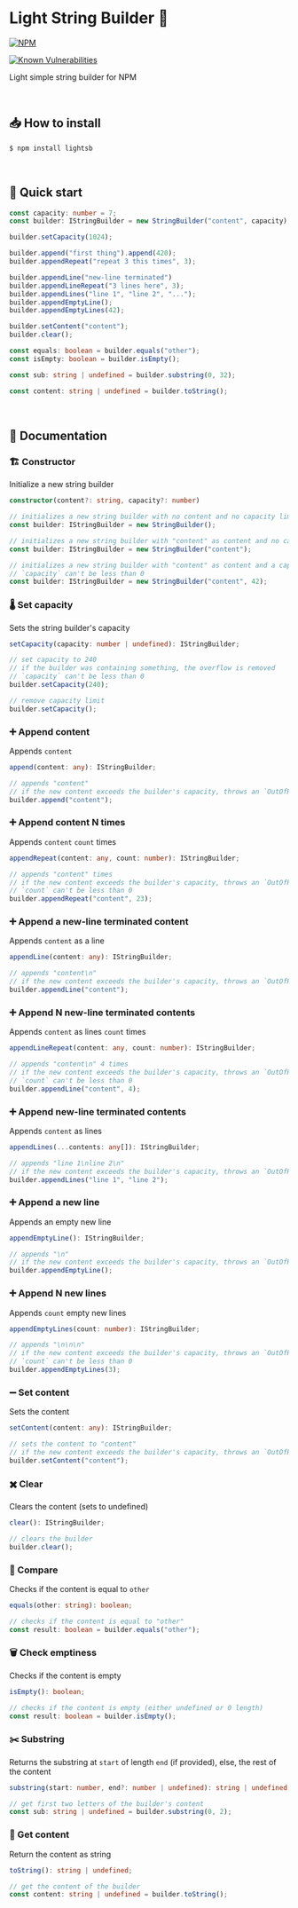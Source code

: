 # Light String Builder 👷

[![NPM](https://nodei.co/npm/lightsb.png?downloads=true&downloadRank=true&stars=true)](https://nodei.co/npm/lightsb/)

[![Known Vulnerabilities](https://snyk.io/test/github/halil/StringBuilder/badge.svg?targetFile=package.json)](https://snyk.io/test/github/halil/StringBuilder?targetFile=package.json)

Light simple string builder for NPM

<br>

## 📥 How to install

```console
$ npm install lightsb
```

<br>

## 🏃 Quick start

```ts
const capacity: number = 7;
const builder: IStringBuilder = new StringBuilder("content", capacity);

builder.setCapacity(1024);

builder.append("first thing").append(420);
builder.appendRepeat("repeat 3 this times", 3);

builder.appendLine("new-line terminated")
builder.appendLineRepeat("3 lines here", 3);
builder.appendLines("line 1", "line 2", "...");
builder.appendEmptyLine();
builder.appendEmptyLines(42);

builder.setContent("content");
builder.clear();

const equals: boolean = builder.equals("other");
const isEmpty: boolean = builder.isEmpty();

const sub: string | undefined = builder.substring(0, 32);

const content: string | undefined = builder.toString();
```

<br>

## 📄 Documentation

### 🏗️ Constructor

Initialize a new string builder

```ts
constructor(content?: string, capacity?: number)
```

```ts
// initializes a new string builder with no content and no capacity limit
const builder: IStringBuilder = new StringBuilder();

// initializes a new string builder with "content" as content and no capacity limit
const builder: IStringBuilder = new StringBuilder("content");

// initializes a new string builder with "content" as content and a capacity of 42
// `capacity` can't be less than 0
const builder: IStringBuilder = new StringBuilder("content", 42);
```

### 🌡️ Set capacity

Sets the string builder's capacity

```ts
setCapacity(capacity: number | undefined): IStringBuilder;
```

```ts
// set capacity to 240
// if the builder was containing something, the overflow is removed
// `capacity` can't be less than 0
builder.setCapacity(240);

// remove capacity limit
builder.setCapacity();
```

### ➕ Append content

Appends `content`

```ts
append(content: any): IStringBuilder;
```

```ts
// appends "content"
// if the new content exceeds the builder's capacity, throws an `OutOfRangeError`
builder.append("content");
```

### ➕ Append content N times

Appends `content` `count` times

```ts
appendRepeat(content: any, count: number): IStringBuilder;
```

```ts
// appends "content" times
// if the new content exceeds the builder's capacity, throws an `OutOfRangeError`
// `count` can't be less than 0
builder.appendRepeat("content", 23);
```

### ➕ Append a new-line terminated content

Appends `content` as a line

```ts
appendLine(content: any): IStringBuilder;
```

```ts
// appends "content\n"
// if the new content exceeds the builder's capacity, throws an `OutOfRangeError`
builder.appendLine("content");
```

### ➕ Append N new-line terminated contents

Appends `content` as lines `count` times

```ts
appendLineRepeat(content: any, count: number): IStringBuilder;
```

```ts
// appends "content\n" 4 times
// if the new content exceeds the builder's capacity, throws an `OutOfRangeError`
// `count` can't be less than 0
builder.appendLine("content", 4);
```

### ➕ Append new-line terminated contents

Appends `content` as lines

```ts
appendLines(...contents: any[]): IStringBuilder;
```

```ts
// appends "line 1\nline 2\n"
// if the new content exceeds the builder's capacity, throws an `OutOfRangeError`
builder.appendLines("line 1", "line 2");
```

### ➕ Append a new line

Appends an empty new line

```ts
appendEmptyLine(): IStringBuilder;
```

```ts
// appends "\n"
// if the new content exceeds the builder's capacity, throws an `OutOfRangeError`
builder.appendEmptyLine();
```

### ➕ Append N new lines

Appends `count` empty new lines

```ts
appendEmptyLines(count: number): IStringBuilder;
```

```ts
// appends "\n\n\n"
// if the new content exceeds the builder's capacity, throws an `OutOfRangeError`
// `count` can't be less than 0
builder.appendEmptyLines(3);
```

### ➖ Set content

Sets the content

```ts
setContent(content: any): IStringBuilder;
```

```ts
// sets the content to "content"
// if the new content exceeds the builder's capacity, throws an `OutOfRangeError`
builder.setContent("content");
```

### ✖️ Clear

Clears the content (sets to undefined)

```ts
clear(): IStringBuilder;
```

```ts
// clears the builder
builder.clear();
```

### 🟰 Compare

Checks if the content is equal to `other`

```ts
equals(other: string): boolean;
```

```ts
// checks if the content is equal to "other"
const result: boolean = builder.equals("other");
```

### 🗑️ Check emptiness

Checks if the content is empty

```ts
isEmpty(): boolean;
```

```ts
// checks if the content is empty (either undefined or 0 length)
const result: boolean = builder.isEmpty();
```

### ✂️ Substring

Returns the substring at `start` of length `end` (if provided), else, the rest of the content

```ts
substring(start: number, end?: number | undefined): string | undefined;
```

```ts
// get first two letters of the builder's content
const sub: string | undefined = builder.substring(0, 2);
```

### 🏁 Get content

Return the content as string

```ts
toString(): string | undefined;
```

```ts
// get the content of the builder
const content: string | undefined = builder.toString();
```   